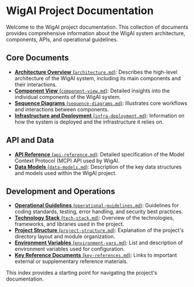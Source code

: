# WigAI Project Documentation

Welcome to the WigAI project documentation. This collection of documents provides comprehensive information about the WigAI system architecture, components, APIs, and operational guidelines.

## Core Documents

*   [**Architecture Overview** (`architecture.md`)](architecture.md): Describes the high-level architecture of the WigAI system, including its main components and their interactions.
*   [**Component View** (`component-view.md`)](component-view.md): Detailed insights into the individual components of the WigAI system.
*   [**Sequence Diagrams** (`sequence-diagrams.md`)](sequence-diagrams.md): Illustrates core workflows and interactions between components.
*   [**Infrastructure and Deployment** (`infra-deployment.md`)](infra-deployment.md): Information on how the system is deployed and the infrastructure it relies on.

## API and Data

*   [**API Reference** (`api-reference.md`)](api-reference.md): Detailed specification of the Model Context Protocol (MCP) API used by WigAI.
*   [**Data Models** (`data-models.md`)](data-models.md): Description of the key data structures and models used within the WigAI project.

## Development and Operations

*   [**Operational Guidelines** (`operational-guidelines.md`)](operational-guidelines.md): Guidelines for coding standards, testing, error handling, and security best practices.
*   [**Technology Stack** (`tech-stack.md`)](tech-stack.md): Overview of the technologies, frameworks, and libraries used in the project.
*   [**Project Structure** (`project-structure.md`)](project-structure.md): Explanation of the project's directory layout and module organization.
*   [**Environment Variables** (`environment-vars.md`)](environment-vars.md): List and description of environment variables used for configuration.
*   [**Key Reference Documents** (`key-references.md`)](key-references.md): Links to important external or supplementary reference materials.

This index provides a starting point for navigating the project's documentation.
